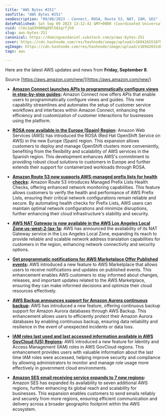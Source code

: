 ```yaml
---
title: "AWS Bytes #251"
seoTitle: "AWS Bytes #251"
seoDescription: "09/08/2023 - Connect, ROSA, Route 53, NAT, IAM, SES"
datePublished: Sat Sep 09 2023 13:12:41 GMT+0000 (Coordinated Universal Time)
cuid: clmc1qd3h000g09l581qrfjh9
slug: aws-bytes-251
canonical: https://dominguezdaniel.substack.com/p/aws-bytes-251
cover: https://cdn.hashnode.com/res/hashnode/image/upload/v1694265510756/86e3aa78-9da9-414d-8ca9-503d4cd30b50.jpeg
ogImage: https://cdn.hashnode.com/res/hashnode/image/upload/v1694265140404/d7741bee-62fe-45c8-b6dd-093e364e7480.jpeg
tags: aws

---
```


Here are the latest AWS updates and news from **Friday, September 8**.

Source [https://aws.amazon.com/new/](https://aws.amazon.com/new/)

* [**Amazon Connect launches APIs to programmatically configure views in step-by-step guides**](https://aws.amazon.com/about-aws/whats-new/2023/09/amazon-connect-apis-programmatically-configure-views-guides/)**:** Amazon Connect now offers APIs that enable users to programmatically configure views and guides. This new capability streamlines and automates the setup of customer service workflows and interfaces within Amazon Connect, enhancing the efficiency and customization of customer interactions for businesses using the platform.
    
* [**ROSA now available in the Europe (Spain) Region**](https://aws.amazon.com/about-aws/whats-new/2023/09/rosa-europe-spain-region/)**:** Amazon Web Services (AWS) has introduced the ROSA (Red Hat OpenShift Service on AWS) in the new Europe (Spain) region. This expansion allows customers to deploy and manage OpenShift clusters more conveniently, benefiting from the flexibility and scalability of AWS services in the Spanish region. This development enhances AWS's commitment to providing robust cloud solutions to customers in Europe and further extends their support for containerized workloads through ROSA.
    
* [**Amazon Route 53 now supports AWS-managed prefix lists for health checks**](https://aws.amazon.com/about-aws/whats-new/2023/09/amazon-route-53-managed-prefix-lists-health-checks/)**:** Amazon Route 53 introduces Managed Prefix Lists Health Checks, offering enhanced network monitoring capabilities. This feature allows customers to verify the health and performance of AWS Prefix Lists, ensuring their critical network configurations remain reliable and secure. By automating health checks for Prefix Lists, AWS users can maintain optimal network configurations and minimize disruptions, further enhancing their cloud infrastructure's stability and security.
    
* [**AWS NAT Gateway is now available in the AWS Los Angeles Local Zone us-west-2-lax-1a**](https://aws.amazon.com/about-aws/whats-new/2023/09/aws-nat-gateway-available-los-angeles-local-zone/)**:** AWS has announced the availability of its NAT Gateway service in the Los Angeles Local Zone, expanding its reach to provide reliable and scalable network address translation capabilities for customers in the region, enhancing network connectivity and security options.
    
* [**Get programmatic notifications for AWS Marketplace Offer Published events**](https://aws.amazon.com/about-aws/whats-new/2023/09/aws-marketplace-published-events-notifications/)**:** AWS introduced a new feature to AWS Marketplace that allows users to receive notifications and updates on published events. This enhancement enables AWS customers to stay informed about changes, releases, and important updates related to the AWS Marketplace, ensuring they can make informed decisions and optimize their cloud resources effectively.
    
* [**AWS Backup announces support for Amazon Aurora continuous backup**](https://aws.amazon.com/about-aws/whats-new/2023/09/aws-backup-amazon-aurora-continuous-backup/)**:** AWS has introduced a new feature, offering continuous backup support for Amazon Aurora databases through AWS Backup. This enhancement allows users to efficiently protect their Amazon Aurora databases by enabling continuous backup, ensuring data reliability and resilience in the event of unexpected incidents or data loss.
    
* [**IAM roles last used and last accessed information available in AWS GovCloud (US) Regions**](https://aws.amazon.com/about-aws/whats-new/2023/09/iam-roles-last-used-accessed-information-aws-govcloud-regions/)**:** AWS introduced a new feature for Identity and Access Management (IAM) roles in AWS GovCloud regions. This enhancement provides users with valuable information about the last time IAM roles were accessed, helping improve security and compliance by allowing administrators to monitor and manage role usage more effectively in government cloud environments.
    
* [**Amazon SES email receiving service expands to 7 new regions**](https://aws.amazon.com/about-aws/whats-new/2023/09/amazon-ses-email-service-7-regions/)**:** Amazon SES has expanded its availability to seven additional AWS regions, further enhancing its global reach and scalability for businesses. This expansion enables customers to send emails reliably and securely from more regions, ensuring efficient communication and delivery across a broader geographic footprint within the AWS ecosystem.